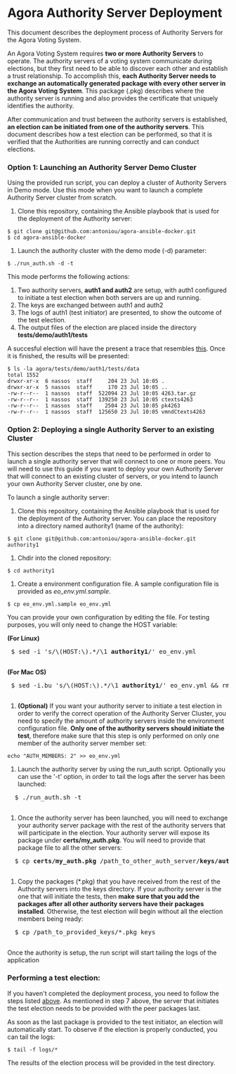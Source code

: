 # Agora Authority Server Deployment
This document describes the deployment process of Authority Servers for the Agora Voting System.

An Agora Voting System requires **two or more Authority Servers** to operate. The authority servers of a voting system communicate during elections, but they first need to be able to discover each other and establish a trust relationship. To accomplish this, **each Authority Server needs to exchange an automatically generated package with every other server in the Agora Voting System**. This package (.pkg) describes where the authority server is running and also provides the certificate that uniquely identifies the authority.

After communication and trust between the authority servers is established, **an election can be initiated from one of the authority servers**. This document describes how a test election can be performed, so that it is verified that the Authorities are running correctly and can conduct elections.

### Option 1: Launching an Authority Server Demo Cluster
  Using the provided run script, you can deploy a cluster of Authority Servers in Demo mode. Use this mode when you want to launch a complete Authority Server cluster from scratch.
  
  1. Clone this repository, containing the Ansible playbook that is used for the deployment of the Authority server:
  ```
  $ git clone git@github.com:antoniou/agora-ansible-docker.git
  $ cd agora-ansible-docker
  ```
  
  1. Launch the authority cluster with the demo mode (-d) parameter:
  ```
  $ ./run_auth.sh -d -t
  ```
  
  
This mode performs the following actions:
  1. Two authority servers, **auth1 and auth2** are setup, with auth1 configured to initiate a test election when both servers are up and running.
  2. The keys are exchanged between auth1 and auth2
  3. The logs of auth1 (test initiator) are presented, to show the outcome of the test election.
  4. The output files of the election are placed inside the directory **tests/demo/auth1/tests**

  A succesful election will have the present a trace that resembles [this](https://gist.github.com/antoniou/d2ab75568d166f045d0e#file-agora_voting_election). Once it is finished, the results will be presented:
  
  ```
  $ ls -la agora/tests/demo/auth1/tests/data
  total 1552
drwxr-xr-x  6 nassos  staff     204 23 Jul 10:05 .
drwxr-xr-x  5 nassos  staff     170 23 Jul 10:05 ..
-rw-r--r--  1 nassos  staff  522094 23 Jul 10:05 4263.tar.gz
-rw-r--r--  1 nassos  staff  139250 23 Jul 10:05 ctexts4263
-rw-r--r--  1 nassos  staff    2504 23 Jul 10:05 pk4263
-rw-r--r--  1 nassos  staff  125650 23 Jul 10:05 vmndCtexts4263
  ```
 
### Option 2: Deploying a single Authority Server to an existing Cluster<a name="deploy"></a> 

This section describes the steps that need to be performed in order to launch a single authority server that will connect to one or more peers. You will need to use this guide if you want to deploy your own Authority Server that will connect to an existing cluster of servers, or you intend to launch your own Authority Server cluster, one by one.

To launch a single authority server:

1. Clone this repository, containing the Ansible playbook that is used for the deployment of the Authority server. You can place the repository into a directory named authority1 (name of the authority):
  ```
  $ git clone git@github.com:antoniou/agora-ansible-docker.git authority1 
  ```
  
1. Chdir into the cloned repository:
  ```
  $ cd authority1
  ```

1. Create a environment configuration file. A sample configuration file is provided as *eo_env.yml.sample*. 
  ```
  $ cp eo_env.yml.sample eo_env.yml
  ```
  
 You can provide your own configuration by editing the file. For testing purposes, you will only need to change the HOST variable: 
  
  
  
 **(For Linux)**
 <pre>
 $ sed -i 's/\(HOST:\).*/\1 <b>authority1</b>/' eo_env.yml
 </pre>
 
 **(For Mac OS)**
 <pre>
 $ sed -i.bu 's/\(HOST:\).*/\1 <b>authority1</b>/' eo_env.yml && rm eo_env.yml.bu
 </pre>
  
1. **(Optional)** If you want your authority server to initiate a test election in order to verify the correct operation of the Authority Server Cluster, you need to specify the amount of authority servers inside the environment configuration file. **Only one of the authority servers should initiate the test**, therefore make sure that this step is only performed on only one member of the authority server member set:
  ```
  echo "AUTH_MEMBERS: 2" >> eo_env.yml
  ```
  
1. Launch the authority server by using the run_auth script. Optionally you can use the '-t' option, in order to tail the logs after the server has been launched:
  <pre>
  $ ./run_auth.sh -t
  </pre>
  
1. Once the authority server has been launched, you will need to exchange your authority server package with the rest of the authority servers that will participate in the election. Your authority server will expose its package under **certs/my_auth.pkg**. You will need to provide that package file to all the other servers:
  <pre>
  $ cp <b>certs/my_auth.pkg</b> /path_to_other_auth_server/<b>keys/authority1.pkg</b>
  </pre>

1. Copy the packages (\*.pkg) that you have received from the rest of the Authority servers into the keys directory. If your authority server is the one that will initiate the tests, then **make sure that you add the packages after all other authority servers have their packages installed**. Otherwise, the test election will begin without all the election members being ready:
  <pre>
  $ cp /path_to_provided_keys/*.pkg keys
  </pre>

  Once  the authority is setup, the run script will start tailing the logs of the application


### Performing a test election:

If you haven't completed the deployment process, you need to follow the steps listed  [above](#deploy). As mentioned in step 7 above, the server that initiates the test election needs to be provided with the peer packages last.

As soon as the last package is provided to the test initiator, an election will automatically start. To observe if the election is properly conducted, you can tail the logs:
``` 
$ tail -f logs/*
```

The results of the election process will be provided in the test directory.
